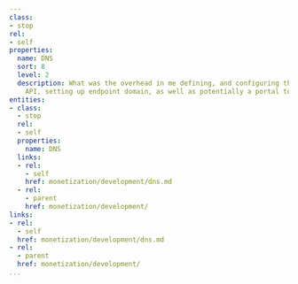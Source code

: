 ```yaml
---
class:
- stop
rel:
- self
properties:
  name: DNS
  sort: 8
  level: 2
  description: What was the overhead in me defining, and configuring the DNS for any
    API, setting up endpoint domain, as well as potentially a portal to house operations.
entities:
- class:
  - stop
  rel:
  - self
  properties:
    name: DNS
  links:
  - rel:
    - self
    href: monetization/development/dns.md
  - rel:
    - parent
    href: monetization/development/
links:
- rel:
  - self
  href: monetization/development/dns.md
- rel:
  - parent
  href: monetization/development/
...
```

